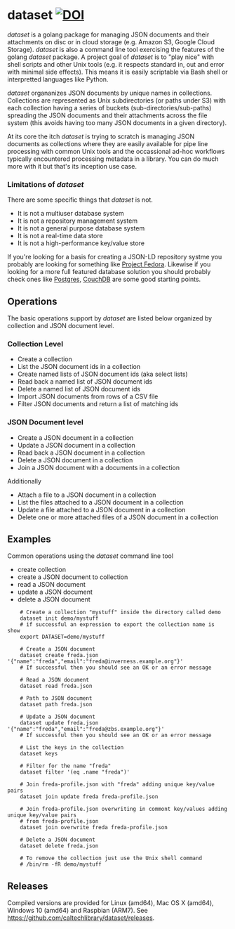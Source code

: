 
# dataset   [![DOI](https://data.caltech.edu/badge/79394591.svg)](https://data.caltech.edu/badge/latestdoi/79394591)

_dataset_ is a golang package for managing JSON documents and their attachments on disc or in cloud storage
(e.g. Amazon S3, Google Cloud Storage).  _dataset_ is also a command line tool exercising the features of 
the golang _dataset_ package.  A project goal of _dataset_ is to "play nice" with shell scripts and other 
Unix tools (e.g. it respects standard in, out and error with minimal side effects). This means it is 
easily scriptable via Bash shell or interpretted languages like Python.

_dataset_ organanizes JSON documents by unique names in collections. Collections are represented
as Unix subdirectories (or paths under S3) with each collection having a series of buckets (sub-directories/sub-paths)
spreading the JSON documents and their attachments across the file system (this avoids having too many
JSON documents in a given directory).

At its core the itch _dataset_ is trying to scratch is managing JSON documents as collections where they
are easily available for pipe line processing with common Unix tools and the occassional ad-hoc workflows
typically encountered processing metadata in a library. You can do much more with it but that's its inception
use case.

### Limitations of _dataset_

There are some specific things that _dataset_ is not. 

+ It is not a multiuser database system
+ It is not a repository management system
+ It is not a general purpose database system
+ It is not a real-time data store
+ It is not a high-performance key/value store

If you're looking for a basis for creating a JSON-LD repository systme you probably are looking for something
like [Project Fedora](https://fedoraproject.org/wiki/Fedora_Project_Wiki). Likewise if you looking for a more
full featured database solution you should probably check ones like [Postgres](https://www.postgresql.org/), 
[CouchDB](https://couchdb.apache.org/) are some good starting points.

## Operations

The basic operations support by *dataset* are listed below organized by collection and JSON document level.

### Collection Level

+ Create a collection
+ List the JSON document ids in a collection
+ Create named lists of JSON document ids (aka select lists)
+ Read back a named list of JSON document ids
+ Delete a named list of JSON document ids
+ Import JSON documents from rows of a CSV file
+ Filter JSON documents and return a list of matching ids

### JSON Document level

+ Create a JSON document in a collection
+ Update a JSON document in a collection
+ Read back a JSON document in a collection
+ Delete a JSON document in a collection
+ Join a JSON document with a documents in a collection

Additionally

+ Attach a file to a JSON document in a collection
+ List the files attached to a JSON document in a collection
+ Update a file attached to a JSON document in a collection
+ Delete one or more attached files of a JSON document in a collection

## Examples

Common operations using the *dataset* command line tool

+ create collection
+ create a JSON document to collection
+ read a JSON document
+ update a JSON document
+ delete a JSON document

```shell
    # Create a collection "mystuff" inside the directory called demo
    dataset init demo/mystuff
    # if successful an expression to export the collection name is show
    export DATASET=demo/mystuff

    # Create a JSON document 
    dataset create freda.json '{"name":"freda","email":"freda@inverness.example.org"}'
    # If successful then you should see an OK or an error message

    # Read a JSON document
    dataset read freda.json

    # Path to JSON document
    dataset path freda.json

    # Update a JSON document
    dataset update freda.json '{"name":"freda","email":"freda@zbs.example.org"}'
    # If successful then you should see an OK or an error message

    # List the keys in the collection
    dataset keys

    # Filter for the name "freda"
    dataset filter '(eq .name "freda")'

    # Join freda-profile.json with "freda" adding unique key/value pairs
    dataset join update freda freda-profile.json

    # Join freda-profile.json overwriting in commont key/values adding unique key/value pairs
    # from freda-profile.json
    dataset join overwrite freda freda-profile.json

    # Delete a JSON document
    dataset delete freda.json

    # To remove the collection just use the Unix shell command
    # /bin/rm -fR demo/mystuff
```

## Releases

Compiled versions are provided for Linux (amd64), Mac OS X (amd64), Windows 10 (amd64) and Raspbian (ARM7). 
See https://github.com/caltechlibrary/dataset/releases.

